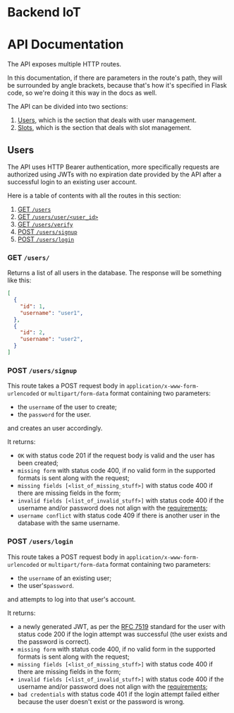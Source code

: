 # Backend IoT

# API Documentation

The API exposes multiple HTTP routes.

In this documentation, if there are parameters in the route's path, they will be surrounded by angle brackets, because
that's how it's specified in Flask code, so we're doing it this way in the docs as well.

The API can be divided into two sections:

1. [Users](#users), which is the section that deals with user management.
2. [Slots](#slots), which is the section that deals with slot management.


## Users

The API uses HTTP Bearer authentication, more specifically requests are authorized using JWTs with no expiration date
provided by the API after a successful login to an existing user account.

Here is a table of contents with all the routes in this section:


1. [GET `/users`](#get-users)
2. [GET `/users/user/<user_id>`](#get-usersuseruser_id)
3. [GET `/users/verify`](#get-usersverify)
4. [POST `/users/signup`](#post-userssignup)
5. [POST `/users/login`](#post-userslogin)



### GET `/users/`

Returns a list of all users in the database.
The response will be something like this:

~~~json
[
  {
    "id": 1,
    "username": "user1",
  },
  {
    "id": 2,
    "username": "user2",
  }
]
~~~

### POST `/users/signup`

This route takes a POST request body in `application/x-www-form-urlencoded`
or `multipart/form-data` format containing two parameters:

* the `username` of the user to create;
* the `password` for the user.

and creates an user accordingly.

It returns:

* `OK` with status code 201 if the request body is valid and the user has been created;
* `missing form` with status code 400, if no valid form in the supported formats is sent along with the request;
* `missing fields [<list_of_missing_stuff>]` with status code 400 if there are missing fields in the form;
* `invalid fields [<list_of_invalid_stuff>]` with status code 400 if the username and/or password does not align with
  the [requirements](#username-and-password-requirements);
* `username conflict` with status code 409 if there is another user in the database with the same username.

### POST `/users/login`

This route takes a POST request body in `application/x-www-form-urlencoded`
or `multipart/form-data` format containing two parameters:

* the `username` of an existing user;
* the user's`password`.

and attempts to log into that user's account.

It returns:

* a newly generated JWT, as per the [RFC 7519](https://tools.ietf.org/html/rfc7519)
  standard for the user with status code 200 if the login attempt was successful
  (the user exists and the password is correct).
* `missing form` with status code 400, if no valid form in the supported formats is sent along with the request;
* `missing fields [<list_of_missing_stuff>]` with status code 400 if there are missing fields in the form;
* `invalid fields [<list_of_invalid_stuff>]` with status code 400 if the username and/or password does not align with
  the [requirements](#username-and-password-requirements);
* `bad credentials` with status code 401 if the login attempt failed either because the user doesn't exist or the password is wrong.